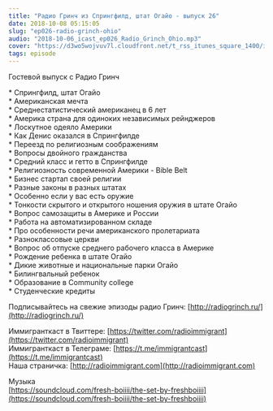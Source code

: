 ```yaml
---
title: "Радио Гринч из Спрингфилд, штат Огайо - выпуск 26"
date: 2018-10-08 05:15:05
slug: "ep026-radio-grinch-ohio"
audio: "2018-10-06_icast_ep026_Radio_Grinch_Ohio.mp3"
cover: "https://d3wo5wojvuv7l.cloudfront.net/t_rss_itunes_square_1400/images.spreaker.com/original/59ca954ddcc792ffbb114cd9e5414b25.jpg"
tags: episode
---
```

Гостевой выпуск с Радио Гринч  
  
\* Спрингфилд, штат Огайо  
\* Американская мечта  
\* Среднестатистический американец в 6 лет  
\* Америка страна для одиноких независимых рейнджеров  
\* Лоскутное одеяло Америки  
\* Как Денис оказался в Спрингфилде  
\* Переезд по религиозным соображениям  
\* Вопросы двойного гражданства  
\* Средний класс и гетто в Спрингфилде  
\* Религиозность современной Америки - Bible Belt  
\* Бизнес стартап своей религии  
\* Разные законы в разных штатах  
\* Особенно если у вас есть оружие  
\* Тонкости скрытого и открытого ношения оружия в штате Огайо  
\* Вопрос самозащиты в Америке и России  
\* Работа на автоматизированном складе  
\* Про особенности речи американского пролетариата  
\* Разноклассовые церкви  
\* Вопрос об отпуске среднего рабочего класса в Америке  
\* Рождение ребенка в штате Огайо  
\* Дикие животные и национальные парки Огайо  
\* Билингвальный ребенок  
\* Образование в Community college  
\* Студенческие кредиты  
  
Подписывайтесь на свежие эпизоды радио Гринч: [http://radiogrinch.ru/](http://radiogrinch.ru/)  
  
Иммигранткаст в Твиттере: [https://twitter.com/radioimmigrant](https://twitter.com/radioimmigrant)  
Иммигранткаст в Телеграме: [https://t.me/immigrantcast](https://t.me/immigrantcast)  
Наша страничка: [http://radioimmigrant.com](http://radioimmigrant.com)  
  
Музыка  
[https://soundcloud.com/fresh-boiiii/the-set-by-freshboiiii](https://soundcloud.com/fresh-boiiii/the-set-by-freshboiiii)
